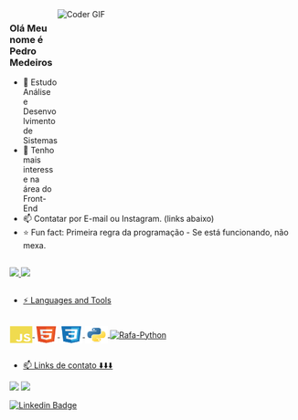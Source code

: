 <img align="right" src="https://github.com/rajaprerak/rajaprerak/blob/master/developer.gif" alt="Coder GIF" width="420" height="330">

### Olá Meu nome é Pedro Medeiros

- 🔭 Estudo Análise e Desenvolvimento de Sistemas
- 🌱 Tenho mais interesse na área do Front-End
- 📫 Contatar por E-mail ou
 Instagram. (links abaixo)
- ⭐ Fun fact: Primeira regra da programação - Se está funcionando, não mexa.
  
##
<div align="left">
  <a href="https://github.com/Peedro1">
  <img height="180em" src="https://github-readme-stats.vercel.app/api?username=Peedro1&show_icons=true&theme=dracula&include_all_commits=true&count_private=true"/>
  <img height="130em" src="https://github-readme-stats.vercel.app/api/top-langs/?username=Peedro1&layout=compact&langs_count=7&theme=dracula"/>
</div>
    
##
- ⚡ Languages and Tools 
<div style="display: inline_block"><br>
  <img align="center" alt="Rafa-Js" height="30" width="40" src="https://raw.githubusercontent.com/devicons/devicon/master/icons/javascript/javascript-plain.svg">
  <img align="center" alt="Rafa-HTML" height="30" width="40" src="https://raw.githubusercontent.com/devicons/devicon/master/icons/html5/html5-original.svg">
  <img align="center" alt="Rafa-CSS" height="30" width="40" src="https://raw.githubusercontent.com/devicons/devicon/master/icons/css3/css3-original.svg">
  <img align="center" alt="Rafa-Python" height="30" width="40" src="https://raw.githubusercontent.com/devicons/devicon/master/icons/python/python-original.svg">
  <img align="center" alt="Rafa-Python" height="30" width="40" src="https://cdn.jsdelivr.net/gh/devicons/devicon/icons/vscode/vscode-original.svg" />
  </div>

##
- 📫 Links de contato ⬇️⬇️⬇️
<div> 
  <a href="https://instagram.com/Pedro_olisun" target="_blank"><img src="https://img.shields.io/badge/-Instagram-%23E4405F?style=for-the-badge&logo=instagram&logoColor=white" target="_blank"></a>
  <a href = "mailto:oliveira.pehenrique@gmail.com"><img src="https://img.shields.io/badge/-Gmail-%23333?style=for-the-badge&logo=gmail&logoColor=white" target="_blank"></a> 
</div>

[![Linkedin Badge](https://img.shields.io/badge/-Linkedin-blue?style=flat-square&logo=Linkedin&logoColor=white&link=https://www.linkedin.com/in/pedro-henrique-medeiros-a3b902198/)](https://www.linkedin.com/in/pedro-henrique-medeiros-a3b902198/)

